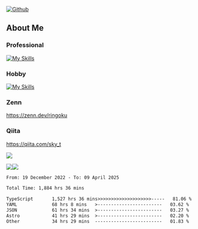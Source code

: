 [![Github](https://img.shields.io/github/followers/skyt-a?label=Follow&style=social)](https://github.com/skyt-a)

## About Me
### Professional
[![My Skills](https://skillicons.dev/icons?i=react,ts,js,nodejs,java,graphql,firebase,githubactions&theme=light)](https://skillicons.dev)
### Hobby
[![My Skills](https://skillicons.dev/icons?i=unity,rust,py&theme=light)](https://skillicons.dev)

### Zenn
https://zenn.dev/ringoku
### Qiita
https://qiita.com/sky_t


![](https://github-profile-summary-cards.vercel.app/api/cards/profile-details?username=skyt-a&theme=default)

![](https://github-profile-summary-cards.vercel.app/api/cards/repos-per-language?username=skyt-a&theme=default)![](https://github-profile-summary-cards.vercel.app/api/cards/stats?username=RinGoku&theme=default)

<!--START_SECTION:waka-->

```txt
From: 19 December 2022 - To: 09 April 2025

Total Time: 1,884 hrs 36 mins

TypeScript       1,527 hrs 36 mins>>>>>>>>>>>>>>>>>>>>-----   81.06 %
YAML             68 hrs 8 mins   >------------------------   03.62 %
JSON             61 hrs 34 mins  >------------------------   03.27 %
Astro            41 hrs 29 mins  >------------------------   02.20 %
Other            34 hrs 29 mins  -------------------------   01.83 %
```

<!--END_SECTION:waka-->
